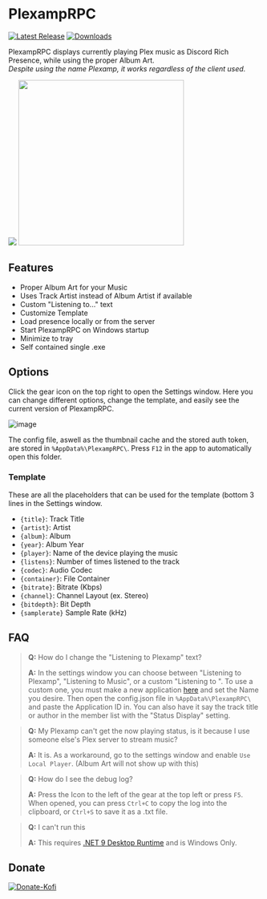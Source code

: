 # PlexampRPC
[![Latest Release](https://img.shields.io/github/v/release/Dyvinia/PlexampRPC?style=for-the-badge&labelColor=191919&color=e5a00d&label=Release)](https://github.com/Dyvinia/PlexampRPC/releases/latest)
[![Downloads](https://img.shields.io/github/downloads/Dyvinia/PlexampRPC/total?style=for-the-badge&labelColor=191919&color=e5a00d&label=Downloads)](https://github.com/Dyvinia/PlexampRPC/releases)

PlexampRPC displays currently playing Plex music as Discord Rich Presence, while using the proper Album Art.<br/> *Despite using the name Plexamp, it works regardless of the client used.*

<p float="left">
<img src="https://i.imgur.com/wbEsU6T.png" />
<img src="https://i.imgur.com/2x8HjMt.png" height="330" />
</p>

## Features
- Proper Album Art for your Music
- Uses Track Artist instead of Album Artist if available
- Custom "Listening to..." text
- Customize Template
- Load presence locally or from the server
- Start PlexampRPC on Windows startup
- Minimize to tray
- Self contained single .exe

## Options
Click the gear icon on the top right to open the Settings window. Here you can change different options, change the template, and easily see the current version of PlexampRPC.

![image](https://i.imgur.com/qtn8y6P.png)


The config file, aswell as the thumbnail cache and the stored auth token, are stored in `%AppData%\PlexampRPC\`. Press `F12` in the app to automatically open this folder.

### Template
These are all the placeholders that can be used for the template (bottom 3 lines in the Settings window.
- `{title}`: Track Title
- `{artist}`: Artist
- `{album}`: Album
- `{year}`: Album Year
- `{player}`: Name of the device playing the music
- `{listens}`: Number of times listened to the track
- `{codec}`: Audio Codec
- `{container}`: File Container
- `{bitrate}`: Bitrate (Kbps)
- `{channel}`: Channel Layout (ex. Stereo)
- `{bitdepth}`: Bit Depth
- `{samplerate}` Sample Rate (kHz)

## FAQ
> **Q:** How do I change the "Listening to Plexamp" text?
> 
> **A:** In the settings window you can choose between "Listening to Plexamp", "Listening to Music", or a custom "Listening to ". To use a custom one, you must make a new application [here](https://discord.com/developers/applications) and set the Name you desire. Then open the config.json file in `%AppData%\PlexampRPC\` and paste the Application ID in. You can also have it say the track title or author in the member list with the "Status Display" setting.

> **Q:** My Plexamp can't get the now playing status, is it because I use someone else's Plex server to stream music?
> 
> **A:** It is. As a workaround, go to the settings window and enable `Use Local Player`. (Album Art will not show up with this)

> **Q:** How do I see the debug log?
> 
> **A:** Press the Icon to the left of the gear at the top left or press `F5`. When opened, you can press `Ctrl+C` to copy the log into the clipboard, or `Ctrl+S` to save it as a .txt file.

> **Q:** I can't run this
> 
> **A:** This requires [.NET 9 Desktop Runtime](https://dotnet.microsoft.com/en-us/download/dotnet/9.0#runtime-desktop-9.0.9) and is Windows Only.

## Donate
[![Donate-Kofi](https://ko-fi.com/img/githubbutton_sm.svg)](https://ko-fi.com/J3J63UBHG)
